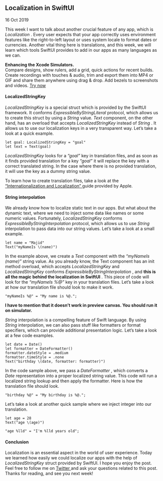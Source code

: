 ##  Localization in SwiftUI

16 Oct 2019

This week I want to talk about another crucial feature of any app, which is
_Localization_ . Every user expects that your app correctly uses environment
features like the right-to-left layout or uses system locale to format dates
or currencies. Another vital thing here is translations, and this week, we
will learn which tools SwiftUI provides to add in our apps as many languages
as we can.

**Enhancing the Xcode Simulators.**  
Compare designs, show rulers, add a grid, quick actions for recent builds.
Create recordings with touches & audio, trim and export them into MP4 or GIF
and share them anywhere using drag & drop. Add bezels to screenshots and
videos. [ Try now ](https://gumroad.com/a/931293139/ftvbh)

####  LocalizedStringKey

_LocalizedStringKey_ is a special struct which is provided by the SwiftUI
framework. It conforms _ExpressibleByStringLiteral_ protocol, which allows us
to create this struct by using a _String_ value. _Text_ component, on the
other hand, has an overload that accepts _LocalizedStringKey_ instead of
_String_ . It allows us to use our localization keys in a very transparent
way. Let’s take a look at a quick example.

    
    
    let goal: LocalizedStringKey = "goal"
    let text = Text(goal)
    

_LocalizedStringKey_ looks for a _“goal”_ key in translation files, and as
soon as it finds provided translation for a key _“goal”_ it will replace the
key with a correct translated string. In the case where there is no provided
translation, it will use the key as a dummy string value.

To learn how to create translation files, take a look at the [
“Internationalization and Localization”
](https://developer.apple.com/library/archive/documentation/MacOSX/Conceptual/BPInternational/LocalizingYourApp/LocalizingYourApp.html#//apple_ref/doc/uid/10000171i-CH5-SW1)
guide provided by Apple.

####  String interpolation

We already know how to localize static text in our apps. But what about the
dynamic text, where we need to inject some data like names or some numeric
values. Fortunately, _LocalizedStringKey_ conforms
_ExpressibleByStringInterpolation_ protocol, which allows us to use _String_
interpolation to pass data into our string values. Let’s take a look at a
small example.

    
    
    let name = "Majid"
    Text("myNameIs \(name)")
    

In the example above, we create a _Text_ component with the _“myNameIs
(name)”_ string value. As you already know, the Text component has an init
method overload, which accepts _LocalizedStringKey_ and _LocalizedStringKey_
conforms _ExpressibleByStringInterpolation_ , and **this is all the magic
behind the localization in SwiftUI** . This piece of code will look for the
_“myNameIs %@”_ key in your translation files. Let’s take a look at how our
translation file should look to make it work.

    
    
    "myNameIs %@" = "My name is %@.";
    

**I have to mention that it doesn’t work in preview canvas. You should run it
on simulator.**

_String_ interpolation is a compelling feature of Swift language. By using
_String_ interpolation, we can also pass stuff like formatters or format
specifiers, which can provide additional presentation logic. Let’s take a look
at a few code examples.

    
    
    let date = Date()
    let formatter = DateFormatter()
    formatter.dateStyle = .medium
    formatter.timeStyle = .none
    Text("birthday \(date, formatter: formatter)")
    

In the code sample above, we pass a _DateFormatter_ , which converts a _Date_
representation into a proper localized string value. This code will run a
localized string lookup and then apply the formatter. Here is how the
translation file should look.

    
    
    "birthday %@" = "My birthday is %@.";
    

Let’s take a look at another quick sample where we inject integer into our
translation.

    
    
    let age = 28
    Text("age \(age)")
    
    "age %lld" = "I'm %lld years old";
    

####  Conclusion

Localization is an essential aspect in the world of user experience. Today we
learned how easily we could localize our apps with the help of
_LocalizedStringKey_ struct provided by SwiftUI. I hope you enjoy the post.
Feel free to follow me on [ Twitter ](https://twitter.com/mecid) and ask your
questions related to this post. Thanks for reading, and see you next week!

